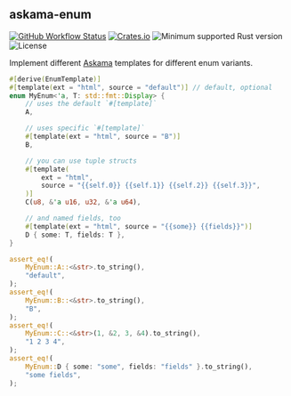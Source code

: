 ## askama-enum

[![GitHub Workflow Status](https://img.shields.io/github/workflow/status/Kijewski/askama-enum/CI?logo=github)](https://github.com/Kijewski/askama-enum/actions/workflows/ci.yml)
[![Crates.io](https://img.shields.io/crates/v/askama-enum?logo=rust)](https://crates.io/crates/askama-enum)
![Minimum supported Rust version](https://img.shields.io/badge/rustc-1.53+-important?logo=rust "Minimum Supported Rust Version")
![License](https://img.shields.io/badge/license-ISC%2FMIT%2FApache--2.0%20WITH%20LLVM--exception-informational?logo=apache)

Implement different [Askama](https://crates.io/crates/askama) templates for different enum variants.

```rust
#[derive(EnumTemplate)]
#[template(ext = "html", source = "default")] // default, optional
enum MyEnum<'a, T: std::fmt::Display> {
    // uses the default `#[template]`
    A,

    // uses specific `#[template]`
    #[template(ext = "html", source = "B")]
    B,

    // you can use tuple structs
    #[template(
        ext = "html",
        source = "{{self.0}} {{self.1}} {{self.2}} {{self.3}}",
    )]
    C(u8, &'a u16, u32, &'a u64),

    // and named fields, too
    #[template(ext = "html", source = "{{some}} {{fields}}")]
    D { some: T, fields: T },
}

assert_eq!(
    MyEnum::A::<&str>.to_string(),
    "default",
);
assert_eq!(
    MyEnum::B::<&str>.to_string(),
    "B",
);
assert_eq!(
    MyEnum::C::<&str>(1, &2, 3, &4).to_string(),
    "1 2 3 4",
);
assert_eq!(
    MyEnum::D { some: "some", fields: "fields" }.to_string(),
    "some fields",
);
```
